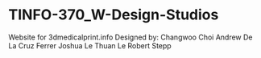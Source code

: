 # TINFO-370_W-Design-Studios

Website for 3dmedicalprint.info
Designed by:
Changwoo Choi
Andrew De La Cruz Ferrer
Joshua Le
Thuan Le
Robert Stepp